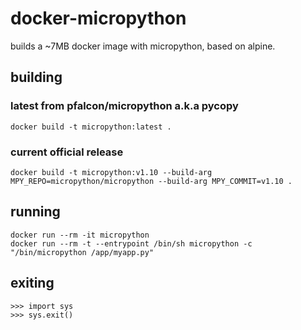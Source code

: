 # docker-micropython
builds a ~7MB docker image with micropython, based on alpine.

## building
### latest from pfalcon/micropython a.k.a pycopy
    docker build -t micropython:latest .
### current official release
    docker build -t micropython:v1.10 --build-arg MPY_REPO=micropython/micropython --build-arg MPY_COMMIT=v1.10 .

## running
    docker run --rm -it micropython
    docker run --rm -t --entrypoint /bin/sh micropython -c "/bin/micropython /app/myapp.py"

## exiting
    >>> import sys
    >>> sys.exit()
